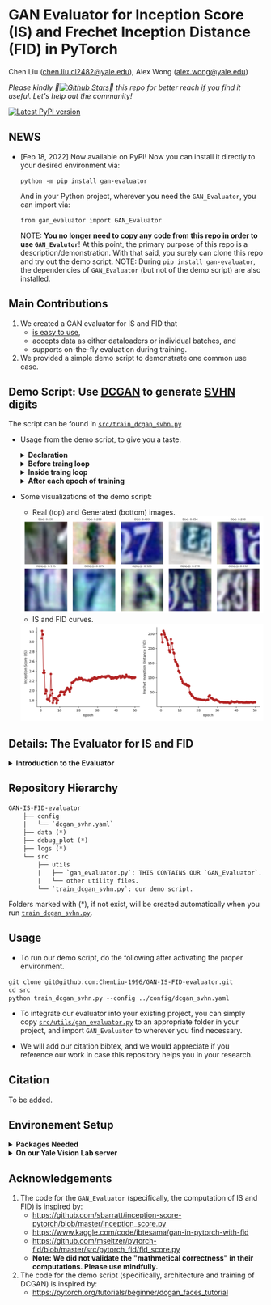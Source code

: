 # GAN Evaluator for Inception Score (IS) and Frechet Inception Distance (FID) in PyTorch

Chen Liu (chen.liu.cl2482@yale.edu), Alex Wong (alex.wong@yale.edu)

*Please kindly :star2:[![Github Stars](https://img.shields.io/github/stars/ChenLiu-1996/GAN-IS-FID-evaluator.svg?style=social&label=Stars)](https://github.com/ChenLiu-1996/GAN-IS-FID-evaluator/):star2: this repo for better reach if you find it useful. Let's help out the community!*

[![Latest PyPI version](https://img.shields.io/pypi/v/gan-evaluator.svg)](https://pypi.org/project/gan-evaluator/)

## NEWS
- [Feb 18, 2022] Now available on PyPI! Now you can install it directly to your desired environment via:
    ```
    python -m pip install gan-evaluator
    ```
    And in your Python project, wherever you need the `GAN_Evaluator`, you can import via:
    ```
    from gan_evaluator import GAN_Evaluator
    ```
    NOTE: **You no longer need to copy any code from this repo in order to use `GAN_Evalutor`**! At this point, the primary purpose of this repo is a description/demonstration. With that said, you surely can clone this repo and try out the demo script.
    NOTE: During `pip install gan-evaluator`, the dependencies of `GAN_Evaluator` (but not of the demo script) are also installed.

## Main Contributions
1. We created a GAN evaluator for IS and FID that
    - [is easy to use](#usage),
    - accepts data as either dataloaders or individual batches, and
    - supports on-the-fly evaluation during training.
2. We provided a simple demo script to demonstrate one common use case.

## Demo Script: Use [DCGAN](https://pytorch.org/tutorials/beginner/dcgan_faces_tutorial) to generate [SVHN](http://ufldl.stanford.edu/housenumbers/) digits

The script can be found in [`src/train_dcgan_svhn.py`](https://github.com/ChenLiu-1996/GAN-IS-FID-evaluator/blob/main/src/train_dcgan_svhn.py)

- Usage from the demo script, to give you a taste.

    <details>
    <summary><b>Declaration</b></summary>

    ```
    evaluator = GAN_Evaluator(device=device,
                              num_images_real=len(train_loader.dataset),
                              num_images_fake=len(train_loader.dataset))
    ```
    </details>

    <details>
    <summary><b>Before traing loop</b></summary>

    ```
    evaluator.load_all_real_imgs(real_loader=train_loader, idx_in_loader=0)
    ```
    </details>

    <details>
    <summary><b>Inside traing loop</b></summary>

    ```
    if shall_plot:
        IS_mean, IS_std, FID = evaluator.fill_fake_img_batch(fake_batch=x_fake)
    else:
        evaluator.fill_fake_img_batch(fake_batch=x_fake, return_results=False)
    ```
    </details>

    <details>
    <summary><b>After each epoch of training</b></summary>

    ```
    evaluator.clear_fake_imgs()
    ```
    </details>

- Some visualizations of the demo script:
    - Real (top) and Generated (bottom) images.
    <img src = "debug_plot/dcgan_svhn/epoch_0046_batch_0199_generated.png" width=800>

    - IS and FID curves.
    <img src = "debug_plot/dcgan_svhn/IS_FID_curve.png" width=800>

## Details: The Evaluator for IS and FID
<details>
  <summary><b>Introduction to the Evaluator</b></summary>
<br>

More details can be found in [`src/utils/gan_evaluator.py/GAN_Evaluator`](https://github.com/ChenLiu-1996/GAN-IS-FID-evaluator/blob/main/src/utils/gan_evaluator.py#L13).

```
This evaluator computes the following metrics:
    - Inception Score (IS)
    - Frechet Inception Distance (FID)

This evaluator will take in the real images and the fake/generated images.
Then it will compute the activations from the real and fake images as well as the
predictions from the fake images.
The (fake) predictions will be used to compute IS, while
the (real, fake) activations will be used to compute FID.
If input image resolution < 75 x 75, we will upsample the image to accommodate Inception v3.

The real and fake images can be provided to this evaluator in either of the following formats:
1. dataloader
    `load_all_real_imgs`
    `load_all_fake_imgs`
2. per-batch
    `fill_real_img_batch`
    `fill_fake_img_batch`

!!! Please note: the latest IS and FID will be returned upon completion of either of the following:
    `load_all_fake_imgs`
    `fill_fake_img_batch`
Return format:
    (IS mean, IS std, FID)
*So please make sure you load real images before the fake images.*

Common Use Cases:
1. For the purpose of on-the-fly evaluation during GAN training:
    We recommend pre-loading the real images using the dataloader format, and
    populate the fake images using the per-batch format as training goes on.
    - At the end of each epoch, you can clean the fake images using:
        `clear_fake_imgs`
    - In *unusual* cases where your real images change (such as in progressive growing GANs),
    you may want to clear the real images. You can do so via:
        `clear_real_imgs`
2. For the purpose of offline evaluation of a saved dataset:
    We recommend pre-loading the real images and fake images.
```

</details>

## Repository Hierarchy
```
GAN-IS-FID-evaluator
    ├── config
    |   └── `dcgan_svhn.yaml`
    ├── data (*)
    ├── debug_plot (*)
    ├── logs (*)
    └── src
        ├── utils
        |   ├── `gan_evaluator.py`: THIS CONTAINS OUR `GAN_Evaluator`.
        |   └── other utility files.
        └── `train_dcgan_svhn.py`: our demo script.
```
Folders marked with (*), if not exist, will be created automatically when you run [`train_dcgan_svhn.py`](https://github.com/ChenLiu-1996/GAN-IS-FID-evaluator/blob/main/src/train_dcgan_svhn.py).

## Usage
- To run our demo script, do the following after activating the proper environment.
```
git clone git@github.com:ChenLiu-1996/GAN-IS-FID-evaluator.git
cd src
python train_dcgan_svhn.py --config ../config/dcgan_svhn.yaml
```
- To integrate our evaluator into your existing project, you can simply copy [`src/utils/gan_evaluator.py`](https://github.com/ChenLiu-1996/GAN-IS-FID-evaluator/blob/main/src/utils/gan_evaluator.py) to an appropriate folder in your project, and import `GAN_Evaluator` to wherever you find necessary.

- We will add our citation bibtex, and we would appreciate if you reference our work in case this repository helps you in your research.

## Citation
To be added.

## Environement Setup
<details>
  <summary><b>Packages Needed</b></summary>
<br>

The `GAN_Evaluator` module itself only uses `numpy`, `scipy`, `torch`, `torchvision`, and (for aesthetics) `tqdm`.

To run the example script, it additionally requires `matplotlib`, `argparse`, and `yaml`.

</details>

<details>
  <summary><b>On our Yale Vision Lab server</b></summary>

- There is a virtualenv ready to use, located at
`/media/home/chliu/.virtualenv/mondi-image-gen/`.

- Alternatively, you can start from an existing environment "torch191-py38env",
and install the following packages:
```
python3 -m pip install torch==1.12.1+cu113 torchvision==0.13.1+cu113 torchaudio==0.12.1 --extra-index-url https://download.pytorch.org/whl/cu113
python3 -m pip install wget gdown numpy matplotlib pyyaml click scipy yacs scikit-learn
```

If you see error messages such as `Failed to build CUDA kernels for bias_act.`, you can fix it with:
```
python3 -m pip install ninja
```

</details>

## Acknowledgements
1. The code for the `GAN_Evaluator` (specifically, the computation of IS and FID) is inspired by:
    - https://github.com/sbarratt/inception-score-pytorch/blob/master/inception_score.py
    - https://www.kaggle.com/code/ibtesama/gan-in-pytorch-with-fid
    - https://github.com/mseitzer/pytorch-fid/blob/master/src/pytorch_fid/fid_score.py
    - **Note: We did not validate the "mathmetical correctness" in their computations. Please use mindfully.**
2. The code for the demo script (specifically, architecture and training of DCGAN) is inspired by:
    - https://pytorch.org/tutorials/beginner/dcgan_faces_tutorial
